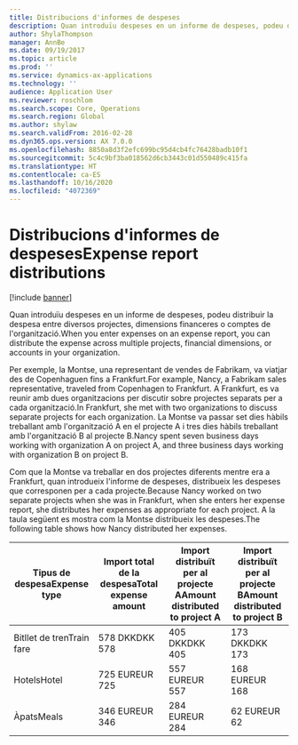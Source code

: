 ```yaml
---
title: Distribucions d'informes de despeses
description: Quan introduïu despeses en un informe de despeses, podeu distribuir la despesa entre diversos projectes, entitats jurídiques o comptes de l'organització.
author: ShylaThompson
manager: AnnBe
ms.date: 09/19/2017
ms.topic: article
ms.prod: ''
ms.service: dynamics-ax-applications
ms.technology: ''
audience: Application User
ms.reviewer: roschlom
ms.search.scope: Core, Operations
ms.search.region: Global
ms.author: shylaw
ms.search.validFrom: 2016-02-28
ms.dyn365.ops.version: AX 7.0.0
ms.openlocfilehash: 8850a8d3f2efc699bc95d4cb4fc76428badb10f1
ms.sourcegitcommit: 5c4c9bf3ba018562d6cb3443c01d550489c415fa
ms.translationtype: HT
ms.contentlocale: ca-ES
ms.lasthandoff: 10/16/2020
ms.locfileid: "4072369"
---
```

# <a name="expense-report-distributions"></a><span data-ttu-id="55c8c-103">Distribucions d'informes de despeses</span><span class="sxs-lookup"><span data-stu-id="55c8c-103">Expense report distributions</span></span>

[!include [banner](../includes/banner.md)]

<span data-ttu-id="55c8c-104">Quan introduïu despeses en un informe de despeses, podeu distribuir la despesa entre diversos projectes, dimensions financeres o comptes de l'organització.</span><span class="sxs-lookup"><span data-stu-id="55c8c-104">When you enter expenses on an expense report, you can distribute the expense across multiple projects, financial dimensions, or accounts in your organization.</span></span>

<span data-ttu-id="55c8c-105">Per exemple, la Montse, una representant de vendes de Fabrikam, va viatjar des de Copenhaguen fins a Frankfurt.</span><span class="sxs-lookup"><span data-stu-id="55c8c-105">For example, Nancy, a Fabrikam sales representative, traveled from Copenhagen to Frankfurt.</span></span> <span data-ttu-id="55c8c-106">A Frankfurt, es va reunir amb dues organitzacions per discutir sobre projectes separats per a cada organització.</span><span class="sxs-lookup"><span data-stu-id="55c8c-106">In Frankfurt, she met with two organizations to discuss separate projects for each organization.</span></span> <span data-ttu-id="55c8c-107">La Montse va passar set dies hàbils treballant amb l'organització A en el projecte A i tres dies hàbils treballant amb l'organització B al projecte B.</span><span class="sxs-lookup"><span data-stu-id="55c8c-107">Nancy spent seven business days working with organization A on project A, and three business days working with organization B on project B.</span></span>

<span data-ttu-id="55c8c-108">Com que la Montse va treballar en dos projectes diferents mentre era a Frankfurt, quan introdueix l'informe de despeses, distribueix les despeses que corresponen per a cada projecte.</span><span class="sxs-lookup"><span data-stu-id="55c8c-108">Because Nancy worked on two separate projects when she was in Frankfurt, when she enters her expense report, she distributes her expenses as appropriate for each project.</span></span> <span data-ttu-id="55c8c-109">A la taula següent es mostra com la Montse distribueix les despeses.</span><span class="sxs-lookup"><span data-stu-id="55c8c-109">The following table shows how Nancy distributed her expenses.</span></span>


| <span data-ttu-id="55c8c-110">Tipus de despesa</span><span class="sxs-lookup"><span data-stu-id="55c8c-110">Expense type</span></span> | <span data-ttu-id="55c8c-111">Import total de la despesa</span><span class="sxs-lookup"><span data-stu-id="55c8c-111">Total expense amount</span></span>|<span data-ttu-id="55c8c-112">Import distribuït per al projecte A</span><span class="sxs-lookup"><span data-stu-id="55c8c-112">Amount distributed to project A</span></span>| <span data-ttu-id="55c8c-113">Import distribuït per al projecte B</span><span class="sxs-lookup"><span data-stu-id="55c8c-113">Amount distributed to project B</span></span> |
|--------------|---------------------|-------------------------------|---------------------------------|
|<span data-ttu-id="55c8c-114">Bitllet de tren</span><span class="sxs-lookup"><span data-stu-id="55c8c-114">Train fare</span></span>   |<span data-ttu-id="55c8c-115">578 DKK</span><span class="sxs-lookup"><span data-stu-id="55c8c-115">DKK 578</span></span>              |<span data-ttu-id="55c8c-116">405 DKK</span><span class="sxs-lookup"><span data-stu-id="55c8c-116">DKK 405</span></span>                        |<span data-ttu-id="55c8c-117">173 DKK</span><span class="sxs-lookup"><span data-stu-id="55c8c-117">DKK 173</span></span>                          |
|<span data-ttu-id="55c8c-118">Hotels</span><span class="sxs-lookup"><span data-stu-id="55c8c-118">Hotel</span></span>         |<span data-ttu-id="55c8c-119">725 EUR</span><span class="sxs-lookup"><span data-stu-id="55c8c-119">EUR 725</span></span>              |<span data-ttu-id="55c8c-120">557 EUR</span><span class="sxs-lookup"><span data-stu-id="55c8c-120">EUR 557</span></span>                        |<span data-ttu-id="55c8c-121">168 EUR</span><span class="sxs-lookup"><span data-stu-id="55c8c-121">EUR 168</span></span>                          |
|<span data-ttu-id="55c8c-122">Àpats</span><span class="sxs-lookup"><span data-stu-id="55c8c-122">Meals</span></span>         |<span data-ttu-id="55c8c-123">346 EUR</span><span class="sxs-lookup"><span data-stu-id="55c8c-123">EUR 346</span></span>              |<span data-ttu-id="55c8c-124">284 EUR</span><span class="sxs-lookup"><span data-stu-id="55c8c-124">EUR 284</span></span>                        |<span data-ttu-id="55c8c-125">62 EUR</span><span class="sxs-lookup"><span data-stu-id="55c8c-125">EUR 62</span></span>                           |

